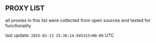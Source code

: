 ## PROXY LIST

all proxies in this list were collected from open sources and tested for functionality

last update: `2025-02-13 15:36:14.645315+00:00` UTC